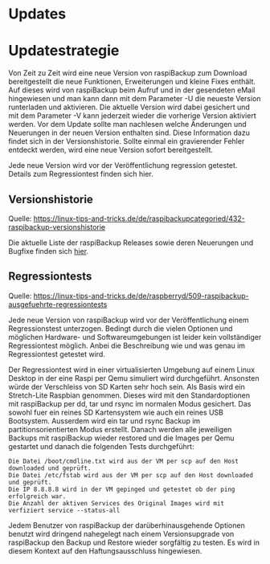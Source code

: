 # Updates

# Updatestrategie

Von Zeit zu Zeit wird eine neue Version von raspiBackup zum Download
bereitgestellt die neue Funktionen, Erweiterungen und kleine Fixes enthält. Auf
dieses wird von raspiBackup beim Aufruf und in der gesendeten eMail hingewiesen
und man kann dann mit dem Parameter -U die neueste Version runterladen und
aktivieren. Die aktuelle Version wird dabei gesichert und mit dem Parameter -V
kann jederzeit wieder die vorherige Version aktiviert werden. Vor dem Update
sollte man nachlesen welche Änderungen und Neuerungen in der neuen Version
enthalten sind. Diese Information dazu findet sich in der Versionshistorie.
Sollte einmal ein gravierender Fehler entdeckt werden, wird eine neue Version
sofort bereitgestellt.

Jede neue Version wird vor der Veröffentlichung regression getestet. Details
zum Regressiontest finden sich hier.

## Versionshistorie

Quelle: <https://linux-tips-and-tricks.de/de/raspibackupcategoried/432-raspibackup-versionshistorie>

Die aktuelle Liste der raspiBackup Releases sowie deren Neuerungen und Bugfixe finden sich [hier](https://github.com/framps/raspiBackup/releases).

## Regressiontests

Quelle: <https://linux-tips-and-tricks.de/de/raspberryd/509-raspibackup-ausgefuehrte-regressiontests>

Jede neue Version von raspiBackup wird vor der Veröffentlichung einem Regressionstest unterzogen. Bedingt durch die vielen Optionen und möglichen Hardware- und Softwareumgebungen ist leider kein vollständiger Regressiontest möglich. Anbei die Beschreibung wie und was genau im Regressiontest getestet wird.





Der Regressiontest wird in einer virtualisierten Umgebung auf einem Linux Desktop in der eine Raspi per Qemu simuliert wird durchgeführt. Ansonsten würde der Verschleiss von SD Karten sehr hoch sein. Als Basis wird ein Stretch-Lite Raspbian genommen. Dieses wird mit den Standardoptionen mit raspiBackup per dd, tar und rsync im normalen Modus gesichert. Das sowohl fuer ein reines SD Kartensystem wie auch ein reines USB Bootsystem. Ausserdem wird ein tar und rsync Backup im partitionsorientierten Modus erstellt. Danach werden alle jeweiligen Backups mit raspiBackup wieder restored und die Images per Qemu gestartet und danach die folgenden Tests durchgeführt:

    Die Datei /boot/cmdline.txt wird aus der VM per scp auf den Host downloaded und geprüft.
    Die Datei /etc/fstab wird aus der VM per scp auf den Host downloaded und geprüft.
    Die IP 8.8.8.8 wird in der VM gepinged und getestet ob der ping erfolgreich war.
    Die Anzahl der aktiven Services des Original Images wird mit verfiziert service --status-all

Jedem Benutzer von raspiBackup der darüberhinausgehende Optionen benutzt wird dringend nahegelegt nach einem Versionsupgrade von raspiBackup den Backup und Restore wieder sorgfältig zu testen. Es wird in diesem Kontext auf den Haftungsausschluss hingewiesen.
